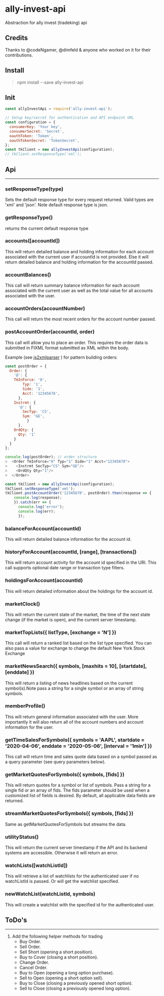 # ally-invest-api
Abstraction for ally invest (tradeking) api

## Credits
Thanks to @codeNgamer, @dimfeld & anyone who worked on it for their contributions.

## Install
> npm install --save ally-invest-api

## Init
```javascript
const allyInvestApi = require('ally-invest-api');

// Setup key/secret for authentication and API endpoint URL
const configuration = {
  consumerKey: 'Your key',
  consumerSecret: 'Secret',
  oauthToken: 'Token',
  oauthTokenSecret: 'TokenSecret',
};
const tkClient = new allyInvestApi(configuration);
// tkClient.setResponseType('xml');
```
## Api
___

### setResponseType(type)
Sets the default response type for every request returned. Valid types are 'xml' and 'json'.
Note default response type is json.

### getResponseType()
returns the current default response type

### accounts([accountId])
This  will return detailed balance and holding information for each account associated with the current user if accountId is not provided. Else it will return detailed balance and holding information for the accountId passed.

### accountBalances()
This call will return summary balance information for each account associated with the current user as well as the total value for all accounts associated with the user.


### accountOrders(accountNumber)
This call will return the most recent orders for the account number passed.

### postAccountOrder(accountId, order)

This call will allow you to place an order. This requires the order data is submitted in FIXML format submitted as XML within the body.

Example (see [js2xmlparser](https://github.com/michaelkourlas/node-js2xmlparser) ) for pattern building orders:
``` javascript
const postOrder = {
  Order: {
    '@': {
    TmInForce: '0',
        Typ: '1',
        Side: '1',
        Acct: '12345678',
      },
    Instrmt: {
      '@': {
        SecTyp: 'CS',
        Sym: 'GE',
          }
      },
    OrdQty: {
      Qty: '1'
    }
  }
};

console.log(postOrder); // order structure
>  <Order TmInForce="0" Typ="1" Side="1" Acct="12345678">
>    <Instrmt SecTyp="CS" Sym="GE"/>
>    <OrdQty Qty="1"/>
>  </Order>

const tkClient = new allyInvestApi(configuration);
tkClient.setResponseType('xml');
tkClient.postAccountOrder('12345678', postOrder).then(response => {
    console.log(response);
    }).catch(err => {
      console.log('error');
      console.log(err);
      });
```

### balanceForAccount(accountId)
This will return detailed balance information for the account id.

###  historyForAccount(accountId, [range], [transactions])
This will return account activity for the account id specified in the URI. This call supports optional date range or transaction type filters.

###  holdingsForAccount(accountId)
This will return detailed information about the holdings for the account id.

###  marketClock()
This will return the current state of the market, the time of the next state change (if the market is open), and the current server timestamp.

###  marketTopLists({ listType, [exchange = 'N'] })
This call will return a ranked list based on the list type specified. You can also pass a value for exchange to change the default New York Stock Exchange

###  marketNewsSearch({ symbols, [maxhits = 10], [startdate], [enddate] })
This will return a listing of news headlines based on the current symbol(s).Note pass a string for a single symbol or an array of string symbols.
###  memberProfile()
This will return general information associated with the user. More importantly it will also return all of the account numbers and account information for the user.

### getTimeSalesForSymbols({ symbols = 'AAPL', startdate = '2020-04-06', enddate = '2020-05-06', [interval = '1min'] })
This call will return time and sales quote data based on a symbol passed as a query parameter (see query parameters below).

### getMarketQuotesForSymbols({ symbols, [fids] })
This will return quotes for a symbol or list of symbols. Pass a string for a single fid or an array of fids. The fids parameter should be used when a customized list of fields is desired. By default, all applicable data fields are returned.

### streamMarketQuotesForSymbols({ symbols, [fids] })
Same as getMarketQuotesForSymbols but streams the data.

### utilityStatus()
This will return the current server timestamp if the API and its backend systems are accessible. Otherwise it will return an error.
### watchLists([watchListId])
This will retrieve a list of watchlists for the authenticated user if no watchListId is passed. Or will get the watchlist specified.
### newWatchList(watchListId, symbols)
This will create a watchlist with the specified id for the authenticated user.

## ToDo's
___
1. Add the following helper methods for trading
    * Buy Order.
    * Sell Order.
    * Sell Short (opening a short position).
    * Buy to Cover (closing a short position).
    * Change Order.
    * Cancel Order.
    * Buy to Open (opening a long option purchase).
    * Sell to Open (opening a short option sell).
    * Buy to Close (closing a previously opened short option).
    * Sell to Close (closing a previously opened long option).
